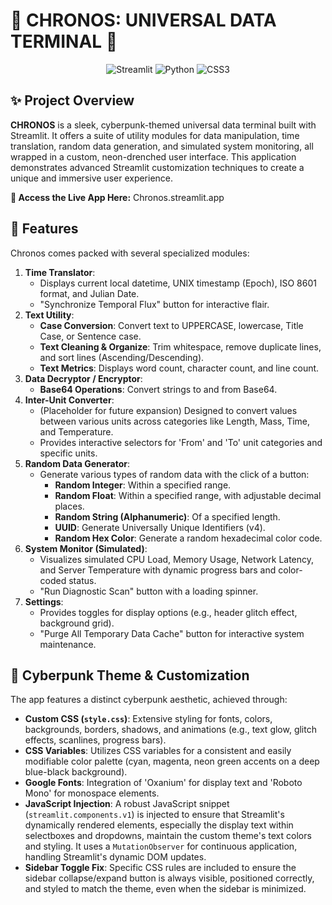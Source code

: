 # 🌌 CHRONOS: UNIVERSAL DATA TERMINAL 🌌

<p align="center">
  <img src="https://img.shields.io/badge/Streamlit-FF4B4B?style=for-the-badge&logo=streamlit&logoColor=white" alt="Streamlit">
  <img src="https://img.shields.io/badge/Python-3776AB?style=for-the-badge&logo=python&logoColor=white" alt="Python">
  <img src="https://img.shields.io/badge/CSS3-1572B6?style=for-the-badge&logo=css3&logoColor=white" alt="CSS3">
</p>

## ✨ Project Overview

**CHRONOS** is a sleek, cyberpunk-themed universal data terminal built with Streamlit. It offers a suite of utility modules for data manipulation, time translation, random data generation, and simulated system monitoring, all wrapped in a custom, neon-drenched user interface. This application demonstrates advanced Streamlit customization techniques to create a unique and immersive user experience.

**🚀 Access the Live App Here:** Chronos.streamlit.app
## 🚀 Features

Chronos comes packed with several specialized modules:

1.  **Time Translator**:
    * Displays current local datetime, UNIX timestamp (Epoch), ISO 8601 format, and Julian Date.
    * "Synchronize Temporal Flux" button for interactive flair.
2.  **Text Utility**:
    * **Case Conversion**: Convert text to UPPERCASE, lowercase, Title Case, or Sentence case.
    * **Text Cleaning & Organize**: Trim whitespace, remove duplicate lines, and sort lines (Ascending/Descending).
    * **Text Metrics**: Displays word count, character count, and line count.
3.  **Data Decryptor / Encryptor**:
    * **Base64 Operations**: Convert strings to and from Base64.
4.  **Inter-Unit Converter**:
    * (Placeholder for future expansion) Designed to convert values between various units across categories like Length, Mass, Time, and Temperature.
    * Provides interactive selectors for 'From' and 'To' unit categories and specific units.
5.  **Random Data Generator**:
    * Generate various types of random data with the click of a button:
        * **Random Integer**: Within a specified range.
        * **Random Float**: Within a specified range, with adjustable decimal places.
        * **Random String (Alphanumeric)**: Of a specified length.
        * **UUID**: Generate Universally Unique Identifiers (v4).
        * **Random Hex Color**: Generate a random hexadecimal color code.
6.  **System Monitor (Simulated)**:
    * Visualizes simulated CPU Load, Memory Usage, Network Latency, and Server Temperature with dynamic progress bars and color-coded status.
    * "Run Diagnostic Scan" button with a loading spinner.
7.  **Settings**:
    * Provides toggles for display options (e.g., header glitch effect, background grid).
    * "Purge All Temporary Data Cache" button for interactive system maintenance.

## 🎨 Cyberpunk Theme & Customization

The app features a distinct cyberpunk aesthetic, achieved through:

* **Custom CSS (`style.css`)**: Extensive styling for fonts, colors, backgrounds, borders, shadows, and animations (e.g., text glow, glitch effects, scanlines, progress bars).
* **CSS Variables**: Utilizes CSS variables for a consistent and easily modifiable color palette (cyan, magenta, neon green accents on a deep blue-black background).
* **Google Fonts**: Integration of 'Oxanium' for display text and 'Roboto Mono' for monospace elements.
* **JavaScript Injection**: A robust JavaScript snippet (`streamlit.components.v1`) is injected to ensure that Streamlit's dynamically rendered elements, especially the display text within selectboxes and dropdowns, maintain the custom theme's text colors and styling. It uses a `MutationObserver` for continuous application, handling Streamlit's dynamic DOM updates.
* **Sidebar Toggle Fix**: Specific CSS rules are included to ensure the sidebar collapse/expand button is always visible, positioned correctly, and styled to match the theme, even when the sidebar is minimized.
